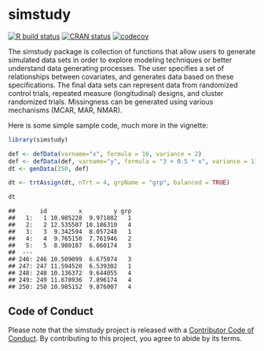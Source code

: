 simstudy
================

<!-- badges: start -->

[![R build
status](https://github.com/kgoldfeld/simstudy/workflows/R-CMD-check/badge.svg?branch=main)](https://github.com/kgoldfeld/simstudy/actions)
[![CRAN
status](https://www.r-pkg.org/badges/version/simstudy)](https://CRAN.R-project.org/package=simstudy)
[![codecov](https://codecov.io/gh/kgoldfeld/simstudy/branch/main/graph/badge.svg)](https://codecov.io/gh/kgoldfeld/simstudy)
<!-- badges: end -->

<!-- README.md is generated from README.Rmd. Please edit that file -->

The simstudy package is collection of functions that allow users to
generate simulated data sets in order to explore modeling techniques or
better understand data generating processes. The user specifies a set of
relationships between covariates, and generates data based on these
specifications. The final data sets can represent data from randomized
control trials, repeated measure (longitudinal) designs, and cluster
randomized trials. Missingness can be generated using various mechanisms
(MCAR, MAR, NMAR).

Here is some simple sample code, much more in the vignette:

``` r
library(simstudy)

def <- defData(varname="x", formula = 10, variance = 2)
def <- defData(def, varname="y", formula = "3 + 0.5 * x", variance = 1)
dt <- genData(250, def)

dt <- trtAssign(dt, nTrt = 4, grpName = "grp", balanced = TRUE)

dt
```

    ##       id         x         y grp
    ##   1:   1 10.985228  9.971882   1
    ##   2:   2 12.535507 10.186310   4
    ##   3:   3  9.342594  8.057248   1
    ##   4:   4  9.765150  7.761946   2
    ##   5:   5  8.980187  6.060174   3
    ##  ---                            
    ## 246: 246 10.509099  6.675074   3
    ## 247: 247 11.594520  6.539302   1
    ## 248: 248 10.136372  9.644055   4
    ## 249: 249 11.678936  7.896174   4
    ## 250: 250 10.985152  9.876007   4

## Code of Conduct

Please note that the simstudy project is released with a [Contributor
Code of
Conduct](https://kgoldfeld.github.io/simstudy/CODE_OF_CONDUCT.html). By
contributing to this project, you agree to abide by its terms.
